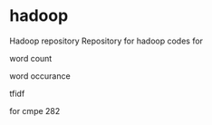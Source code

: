 hadoop
======

Hadoop repository
Repository for hadoop codes for 

word count

word occurance

tfidf

for cmpe 282
